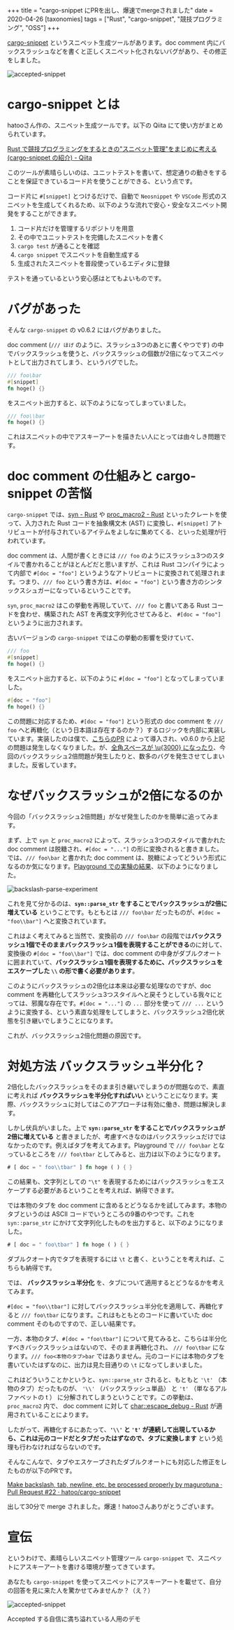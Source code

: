 +++
title = "cargo-snippet にPRを出し、爆速でmergeされました"
date = 2020-04-26
[taxonomies]
tags = ["Rust", "cargo-snippet", "競技プログラミング", "OSS"]
+++

[cargo-snippet](https://github.com/hatoo/cargo-snippet) というスニペット生成ツールがあります。doc comment 内にバックスラッシュなどを書くと正しくスニペット化されないバグがあり、その修正をしました。

<img src="/img/accepted-snippet.gif" alt="accepted-snippet" />


<!-- more -->

# cargo-snippet とは

hatooさん作の、スニペット生成ツールです。以下の Qiita にて使い方がまとめられています。

[Rust で競技プログラミングをするときの"スニペット管理"をまじめに考える(cargo-snippet の紹介) - Qiita](https://qiita.com/hatoo@github/items/5c6814e72ddd2ecaf48f)

このツールが素晴らしいのは、ユニットテストを書いて、想定通りの動きをすることを保証できているコード片を使うことができる、という点です。

コード片に `#[snippet]` とつけるだけで、自動で `Neosnippet` や `VSCode` 形式のスニペットを生成してくれるため、以下のような流れで安心・安全なスニペット開発をすることができます。

1. コード片だけを管理するリポジトリを用意
2. その中でユニットテストを完備したスニペットを書く
3. `cargo test` が通ることを確認
4. `cargo snippet` でスニペットを自動生成する
5. 生成されたスニペットを普段使っているエディタに登録

テストを通っているという安心感はとてもよいものです。

# バグがあった

そんな `cargo-snippet` の v0.6.2 にはバグがありました。

doc comment (`/// ほげ` のように、スラッシュ3つのあとに書くやつです) の中でバックスラッシュを使うと、バックスラッシュの個数が2倍になってスニペットとして出力されてしまう、というバグでした。

```rust
/// foo\bar
#[snippet]
fn hoge() {}
```

をスニペット出力すると、以下のようになってしまっていました。

```rust
/// foo\\bar
fn hoge() {}
```

これはスニペットの中でアスキーアートを描きたい人にとっては由々しき問題です。

# doc comment の仕組みと cargo-snippet の苦悩

`cargo-snippet` では、[syn - Rust](https://docs.rs/syn/1.0.18/syn/) や [proc_macro2 - Rust](https://docs.rs/proc-macro2/1.0.10/proc_macro2/) といったクレートを使って、入力された Rust コードを抽象構文木 (AST) に変換し、`#[snippet]` アトリビュートが付与されているアイテムをよしなに集めてくる、といった処理が行われています。

doc comment は、人間が書くときには `/// foo` のようにスラッシュ3つのスタイルで書かれることがほとんどだと思いますが、これは Rust コンパイラによって内部で `#[doc = "foo"]` というようなアトリビュートに変換されて処理されます。つまり、`/// foo` という書き方は、`#[doc = "foo"]` という書き方のシンタックスシュガーになっているということです。

`syn`, `proc_macro2` はこの挙動を再現していて、`/// foo` と書いてある Rust コードを食わせ、構築された AST を再度文字列化させてみると、 `#[doc = "foo"]` というように出力されます。

古いバージョンの `cargo-snippet` ではこの挙動の影響を受けていて、

```rust
/// foo
#[snippet]
fn hoge() {}
```

をスニペット出力すると、以下のように `#[doc = "foo"]` となってしまっていました。

```rust
#[doc = "foo"]
fn hoge() {}
```

この問題に対応するため、`#[doc = "foo"]` という形式の doc comment を `/// foo` へと再糖化（という日本語は存在するのか？）するロジックを内部に実装しています。実装したのは僕で、[こちらのPR](https://github.com/hatoo/cargo-snippet/pull/14) によって導入され、v0.6.0 から上記の問題は発生しなくなりました。が、[全角スペースが \u{3000} になったり](https://github.com/hatoo/cargo-snippet/issues/15)、今回のバックスラッシュ2倍問題が発生したりと、数多のバグを発生させてしまいました。反省しています。

# なぜバックスラッシュが2倍になるのか

今回の「バックスラッシュ2倍問題」がなぜ発生したのかを簡単に追ってみます。

まず、上で `syn` と `proc_macro2` によって、スラッシュ3つのスタイルで書かれた doc comment は脱糖され、`#[doc = "..."]` の形に変換されると書きました。では、`/// foo\bar` と書かれた doc comment は、脱糖によってどういう形式になるのか気になります。[Playground での実験の結果](https://play.rust-lang.org/?version=stable&mode=debug&edition=2018&gist=03f59b1b141c458699a954252a52d30d)、以下のようになりました。

<img src="/img/backslash-parse-experiment.png" alt="backslash-parse-experiment" />

これを見て分かるのは、**`syn::parse_str` をすることでバックスラッシュが2倍に増えている** ということです。もともとは `/// foo\bar` だったものが、`#[doc = "foo\\bar"]` へと変換されています。

これはよく考えてみると当然で、変換前の `/// foo\bar` の段階では**バックスラッシュ1個でそのままバックスラッシュ1個を表現することができる**のに対して、変換後の `#[doc = "foo\\bar"]` では、doc comment の中身がダブルクオートに囲まれていて、**バックスラッシュ1個を表現するために、バックスラッシュをエスケープした `\\` の形で書く必要があります**。

このようにバックスラッシュの2倍化は本来は必要な処理なのですが、doc comment を再糖化してスラッシュ3つスタイルへと戻そうとしている我々にとっては、邪魔な存在です。`#[doc = "..."]` の `...` 部分を使って `/// ...` というように変換する、という素直な処理をしてしまうと、バックスラッシュ2倍化状態を引き継いでしまうことになります。

これが、バックスラッシュ2倍化問題の原因です。

# 対処方法 バックスラッシュ半分化？

2倍化したバックスラッシュをそのまま引き継いでしまうのが問題なので、素直に考えれば **バックスラッシュを半分化すればいい** ということになります。実際、バックスラッシュに対してはこのアプローチは有効に働き、問題は解決します。

しかし伏兵がいました。上で **`syn::parse_str` をすることでバックスラッシュが2倍に増えている** と書きましたが、考慮すべきなのはバックスラッシュだけではなかったのです。例えばタブを考えてみます。Playground で `/// foo\bar` となっているところを `/// foo\tbar` としてみると、出力は以下のようになります。


```rust
# [ doc = " foo\\tbar" ] fn hoge ( ) { }
```

この結果も、文字列としての `"\t"` を表現するためにはバックスラッシュをエスケープする必要があるということを考えれば、納得できます。

では本物のタブを doc comment に含めるとどうなるかを試してみます。本物のタブというのは ASCII コードでいうところの9番のやつです。これを `syn::parse_str` にかけて文字列化したものを出力すると、以下のようになりました。

```rust
# [ doc = " foo\tbar" ] fn hoge ( ) { }
```

ダブルクオート内でタブを表現するには `\t` と書く、ということを考えれば、こちらも納得です。

では、 **バックスラッシュ半分化** を、タブについて適用するとどうなるかを考えてみます。

`#[doc = "foo\\tbar"]` に対してバックスラッシュ半分化を適用して、再糖化すると `/// foo\tbar` になります。これはもともとのコードに書いていた doc comment そのものですので、正しい結果です。

一方、本物のタブ、`#[doc = "foo\tbar"]` について見てみると、こちらは半分化すべきバックスラッシュはないので、そのまま再糖化され、 `/// foo\tbar` になります。`/// foo<本物のタブ>bar` ではありません。元のコードには本物のタブを書いていたはずなのに、出力は見た目通りの `\t` になってしまいました。

これはどういうことかというと、`syn::parse_str` されると、もともと `'\t'` （本物のタブ）だったものが、 `'\\'` （バックスラッシュ単品） と `'t'` （単なるアルファベットの t ） に分解されてしまうということです。この挙動は、`proc_macro2` 内で、 doc comment に対して [char::escape_debug - Rust](https://doc.rust-lang.org/std/primitive.char.html#method.escape_debug) が適用されていることによります。

したがって、再糖化するにあたって、**`'\\'` と `'t'` が連続して出現しているから、これは元のコードだとタブだったはずなので、タブに変換します** という処理も行わなければならないのです。

そんなこんなで、タブやエスケープされたダブルクオートにも対応した修正をしたものが以下のPRです。

[Make backslash, tab, newline, etc. be processed properly by magurotuna · Pull Request #22 · hatoo/cargo-snippet](https://github.com/hatoo/cargo-snippet/pull/22)

出して30分で merge されました。爆速！hatooさんありがとうございます。

# 宣伝

というわけで、素晴らしいスニペット管理ツール `cargo-snippet` で、スニペットにアスキーアートを書ける環境が整ってきています。

あなたも `cargo-snippet` を使ってスニペットにアスキーアートを載せて、自分の回答を見に来た人を驚かせてみませんか？（え？）


<img src="/img/accepted-snippet.gif" alt="accepted-snippet" />

Accepted する自信に満ち溢れている人用のデモ

